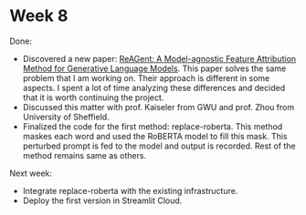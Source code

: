 # Week 8

Done:
- Discovered a new paper: [ReAGent: A Model-agnostic Feature Attribution Method for Generative Language Models](https://arxiv.org/abs/2402.00794#:~:text=ReAGent%3A%20A%20Model%2Dagnostic%20Feature%20Attribution%20Method%20for%20Generative%20Language%20Models,-Zhixue%20Zhao%2C%20Boxuan&text=Feature%20attribution%20methods%20(FAs)%2C,features%20to%20the%20model%20predictions.). This paper solves the same problem that I am working on. Their approach is different in some aspects. I spent a lot of time analyzing these differences and decided that it is worth continuing the project.
- Discussed this matter with prof. Kaiseler from GWU and prof. Zhou from University of Sheffield.
- Finalized the code for the first method: replace-roberta. This method maskes each word and used the RoBERTA model to fill this mask. This perturbed prompt is fed to the model and output is recorded. Rest of the method remains same as others.  
  
Next week:
- Integrate replace-roberta with the existing infrastructure.
- Deploy the first version in Streamlit Cloud.
